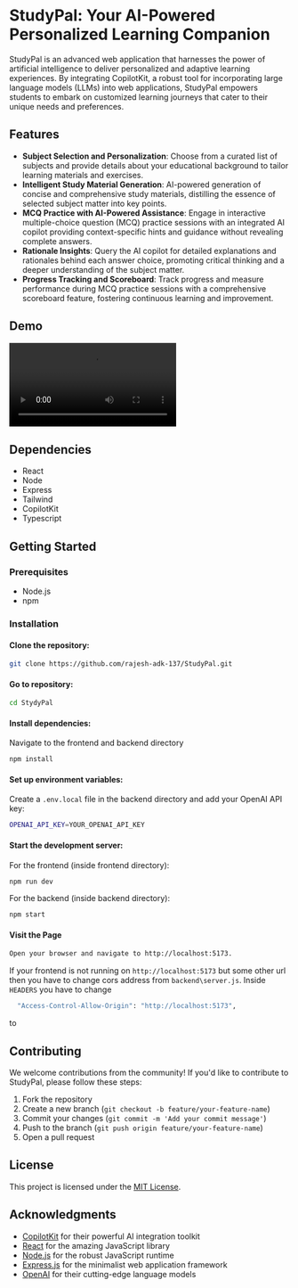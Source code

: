 # StudyPal: Your AI-Powered Personalized Learning Companion

StudyPal is an advanced web application that harnesses the power of artificial intelligence to deliver personalized and adaptive learning experiences. By integrating CopilotKit, a robust tool for incorporating large language models (LLMs) into web applications, StudyPal empowers students to embark on customized learning journeys that cater to their unique needs and preferences.

## Features

- **Subject Selection and Personalization**: Choose from a curated list of subjects and provide details about your educational background to tailor learning materials and exercises.
- **Intelligent Study Material Generation**: AI-powered generation of concise and comprehensive study materials, distilling the essence of selected subject matter into key points.
- **MCQ Practice with AI-Powered Assistance**: Engage in interactive multiple-choice question (MCQ) practice sessions with an integrated AI copilot providing context-specific hints and guidance without revealing complete answers.
- **Rationale Insights**: Query the AI copilot for detailed explanations and rationales behind each answer choice, promoting critical thinking and a deeper understanding of the subject matter.
- **Progress Tracking and Scoreboard**: Track progress and measure performance during MCQ practice sessions with a comprehensive scoreboard feature, fostering continuous learning and improvement.

## Demo
<video src="https://github.com/rajesh-adk-137/StudyPal/assets/89499267/c55888e5-f8b4-4845-b12e-fade5ae0514d"></video>

## Dependencies
- React
- Node
- Express
- Tailwind
- CopilotKit
- Typescript
  
## Getting Started

### Prerequisites

- Node.js 
- npm 

### Installation

#### Clone the repository:
```bash
git clone https://github.com/rajesh-adk-137/StudyPal.git
```
#### Go to repository:
```bash
cd StydyPal
```
#### Install dependencies:
Navigate to the frontend and backend directory

```bash
npm install
```

#### Set up environment variables:
Create a `.env.local` file in the backend directory and add your OpenAI API key:
```bash
OPENAI_API_KEY=YOUR_OPENAI_API_KEY
```

#### Start the development server:
For the frontend (inside frontend directory):
```bash
npm run dev
```

For the backend (inside backend directory):
```bash
npm start
```

#### Visit the Page
```bash
Open your browser and navigate to http://localhost:5173.
```
If your frontend is not running on `http://localhost:5173` but some other url then you have to change cors address from `backend\server.js`.
Inside `HEADERS` you have to change
```bash
  "Access-Control-Allow-Origin": "http://localhost:5173",
```
to 

## Contributing

We welcome contributions from the community! If you'd like to contribute to StudyPal, please follow these steps:

1. Fork the repository
2. Create a new branch (`git checkout -b feature/your-feature-name`)
3. Commit your changes (`git commit -m 'Add your commit message'`)
4. Push to the branch (`git push origin feature/your-feature-name`)
5. Open a pull request

## License

This project is licensed under the [MIT License](LICENSE).

## Acknowledgments

- [CopilotKit](https://www.copilotkit.ai/) for their powerful AI integration toolkit
- [React](https://reactjs.org/) for the amazing JavaScript library
- [Node.js](https://nodejs.org/) for the robust JavaScript runtime
- [Express.js](https://expressjs.com/) for the minimalist web application framework
- [OpenAI](https://openai.com/) for their cutting-edge language models
